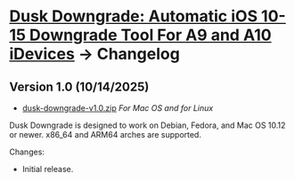 # [Dusk Downgrade: Automatic iOS 10-15 Downgrade Tool For A9 and A10 iDevices](readme.md) -> Changelog

## Version 1.0 (10/14/2025)

* [dusk-downgrade-v1.0.zip](https://github.com/alex-free/dusk-downgrade/releases/download/v1.0/dusk-downgrade-v1.0.zip) _For Mac OS and for Linux_

Dusk Downgrade is designed to work on Debian, Fedora, and Mac OS 10.12 or newer. x86_64 and ARM64 arches are supported.

Changes:

* Initial release.